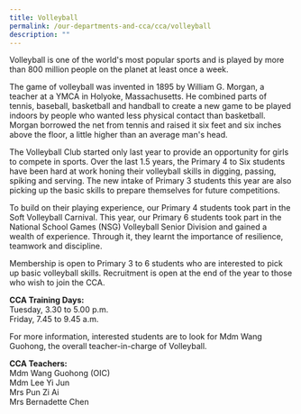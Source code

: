 ```yaml
---
title: Volleyball
permalink: /our-departments-and-cca/cca/volleyball
description: ""
---
```

Volleyball is one of the world's most popular sports and is played by more than 800 million people on the planet at least once a week. 

The game of volleyball was invented in 1895 by William G. Morgan, a teacher at a YMCA in Holyoke, Massachusetts. He combined parts of tennis, baseball, basketball and handball to create a new game to be played indoors by people who wanted less physical contact than basketball. Morgan borrowed the net from tennis and raised it six feet and six inches above the floor, a little higher than an average man's head.

The Volleyball Club started only last year to provide an opportunity for girls to compete in sports. Over the last 1.5 years, the Primary 4 to Six students have been hard at work honing their volleyball skills in digging, passing, spiking and serving. The new intake of Primary 3 students this year are also picking up the basic skills to prepare themselves for future competitions.   

To build on their playing experience, our Primary 4 students took part in the Soft Volleyball Carnival. This year, our Primary 6 students took part in the National School Games (NSG) Volleyball Senior Division and gained a wealth of experience. Through it, they learnt the importance of resilience, teamwork and discipline.

Membership is open to Primary 3 to 6 students who are interested to pick up basic volleyball skills. Recruitment is open at the end of the year to those who wish to join the CCA. 

**CCA Training Days:** <br>
Tuesday, 3.30 to 5.00 p.m. <br>
Friday, 7.45 to 9.45 a.m.   

For more information, interested students are to look for Mdm Wang Guohong, the overall teacher-in-charge of Volleyball.

**CCA Teachers:** <br>
Mdm Wang Guohong (OIC) <br>
Mdm Lee Yi Jun <br>
Mrs Pun Zi Ai <br>
Mrs Bernadette Chen